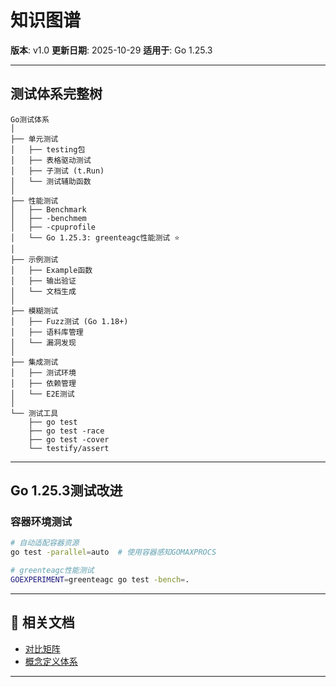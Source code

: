 # 知识图谱

**版本**: v1.0
**更新日期**: 2025-10-29
**适用于**: Go 1.25.3

---

## 测试体系完整树

```text
Go测试体系
│
├── 单元测试
│   ├── testing包
│   ├── 表格驱动测试
│   ├── 子测试 (t.Run)
│   └── 测试辅助函数
│
├── 性能测试
│   ├── Benchmark
│   ├── -benchmem
│   ├── -cpuprofile
│   └── Go 1.25.3: greenteagc性能测试 ⭐
│
├── 示例测试
│   ├── Example函数
│   ├── 输出验证
│   └── 文档生成
│
├── 模糊测试
│   ├── Fuzz测试 (Go 1.18+)
│   ├── 语料库管理
│   └── 漏洞发现
│
├── 集成测试
│   ├── 测试环境
│   ├── 依赖管理
│   └── E2E测试
│
└── 测试工具
    ├── go test
    ├── go test -race
    ├── go test -cover
    └── testify/assert
```

---

## Go 1.25.3测试改进

### 容器环境测试

```bash
# 自动适配容器资源
go test -parallel=auto  # 使用容器感知GOMAXPROCS

# greenteagc性能测试
GOEXPERIMENT=greenteagc go test -bench=.
```

---

## 🔗 相关文档

- [对比矩阵](./00-对比矩阵.md)
- [概念定义体系](./00-概念定义体系.md)

---
